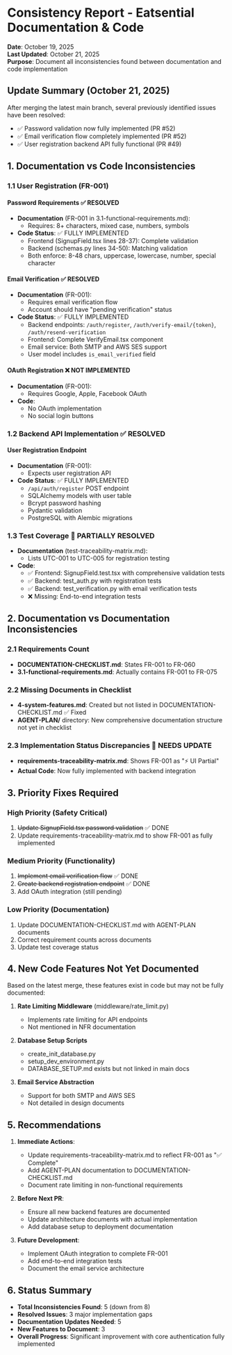 # Consistency Report - Eatsential Documentation & Code

**Date**: October 19, 2025  
**Last Updated**: October 21, 2025  
**Purpose**: Document all inconsistencies found between documentation and code implementation

## Update Summary (October 21, 2025)

After merging the latest main branch, several previously identified issues have been resolved:

- ✅ Password validation now fully implemented (PR #52)
- ✅ Email verification flow completely implemented (PR #52)
- ✅ User registration backend API fully functional (PR #49)

## 1. Documentation vs Code Inconsistencies

### 1.1 User Registration (FR-001)

#### Password Requirements ✅ RESOLVED

- **Documentation** (FR-001 in 3.1-functional-requirements.md):
  - Requires: 8+ characters, mixed case, numbers, symbols
- **Code Status**: ✅ FULLY IMPLEMENTED
  - Frontend (SignupField.tsx lines 28-37): Complete validation
  - Backend (schemas.py lines 34-50): Matching validation
  - Both enforce: 8-48 chars, uppercase, lowercase, number, special character

#### Email Verification ✅ RESOLVED

- **Documentation** (FR-001):
  - Requires email verification flow
  - Account should have "pending verification" status
- **Code Status**: ✅ FULLY IMPLEMENTED
  - Backend endpoints: `/auth/register`, `/auth/verify-email/{token}`, `/auth/resend-verification`
  - Frontend: Complete VerifyEmail.tsx component
  - Email service: Both SMTP and AWS SES support
  - User model includes `is_email_verified` field

#### OAuth Registration ❌ NOT IMPLEMENTED

- **Documentation** (FR-001):
  - Requires Google, Apple, Facebook OAuth
- **Code**:
  - No OAuth implementation
  - No social login buttons

### 1.2 Backend API Implementation ✅ RESOLVED

#### User Registration Endpoint

- **Documentation** (FR-001):
  - Expects user registration API
- **Code Status**: ✅ FULLY IMPLEMENTED
  - `/api/auth/register` POST endpoint
  - SQLAlchemy models with user table
  - Bcrypt password hashing
  - Pydantic validation
  - PostgreSQL with Alembic migrations

### 1.3 Test Coverage 🔶 PARTIALLY RESOLVED

- **Documentation** (test-traceability-matrix.md):
  - Lists UTC-001 to UTC-005 for registration testing
- **Code**:
  - ✅ Frontend: SignupField.test.tsx with comprehensive validation tests
  - ✅ Backend: test_auth.py with registration tests
  - ✅ Backend: test_verification.py with email verification tests
  - ❌ Missing: End-to-end integration tests

## 2. Documentation vs Documentation Inconsistencies

### 2.1 Requirements Count

- **DOCUMENTATION-CHECKLIST.md**: States FR-001 to FR-060
- **3.1-functional-requirements.md**: Actually contains FR-001 to FR-075

### 2.2 Missing Documents in Checklist

- **4-system-features.md**: Created but not listed in DOCUMENTATION-CHECKLIST.md ✅ Fixed
- **AGENT-PLAN/** directory: New comprehensive documentation structure not yet in checklist

### 2.3 Implementation Status Discrepancies 🔶 NEEDS UPDATE

- **requirements-traceability-matrix.md**: Shows FR-001 as "⚡ UI Partial"
- **Actual Code**: Now fully implemented with backend integration

## 3. Priority Fixes Required

### High Priority (Safety Critical)

1. ~~Update SignupField.tsx password validation~~ ✅ DONE
2. Update requirements-traceability-matrix.md to show FR-001 as fully implemented

### Medium Priority (Functionality)

1. ~~Implement email verification flow~~ ✅ DONE
2. ~~Create backend registration endpoint~~ ✅ DONE
3. Add OAuth integration (still pending)

### Low Priority (Documentation)

1. Update DOCUMENTATION-CHECKLIST.md with AGENT-PLAN documents
2. Correct requirement counts across documents
3. Update test coverage status

## 4. New Code Features Not Yet Documented

Based on the latest merge, these features exist in code but may not be fully documented:

1. **Rate Limiting Middleware** (middleware/rate_limit.py)
   - Implements rate limiting for API endpoints
   - Not mentioned in NFR documentation

2. **Database Setup Scripts**
   - create_init_database.py
   - setup_dev_environment.py
   - DATABASE_SETUP.md exists but not linked in main docs

3. **Email Service Abstraction**
   - Support for both SMTP and AWS SES
   - Not detailed in design documents

## 5. Recommendations

1. **Immediate Actions**:
   - Update requirements-traceability-matrix.md to reflect FR-001 as "✅ Complete"
   - Add AGENT-PLAN documentation to DOCUMENTATION-CHECKLIST.md
   - Document rate limiting in non-functional requirements

2. **Before Next PR**:
   - Ensure all new backend features are documented
   - Update architecture documents with actual implementation
   - Add database setup to deployment documentation

3. **Future Development**:
   - Implement OAuth integration to complete FR-001
   - Add end-to-end integration tests
   - Document the email service architecture

## 6. Status Summary

- **Total Inconsistencies Found**: 5 (down from 8)
- **Resolved Issues**: 3 major implementation gaps
- **Documentation Updates Needed**: 5
- **New Features to Document**: 3
- **Overall Progress**: Significant improvement with core authentication fully implemented

